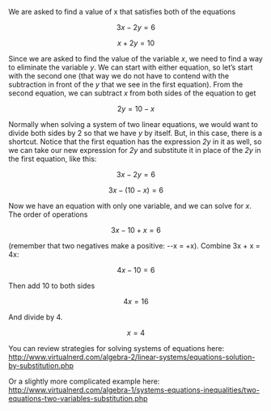 We are asked to find a value of x that satisfies both of
the equations

$$3x - 2y = 6$$

$$x + 2y = 10$$

Since we are asked to find the value of the variable *x*, we need to
find a way to eliminate the variable *y*. We can start with either
equation, so let’s start with the second one (that way we do not have to
contend with the subtraction in front of the *y* that we see in the
first equation). From the second equation, we can subtract *x* from both
sides of the equation to get

$$2y = 10 - x$$

Normally when solving a system of two linear equations, we would want to
divide both sides by 2 so that we have *y* by itself. But, in this case,
there is a shortcut. Notice that the first equation has the expression
*2y* in it as well, so we can take our new expression for *2y* and
substitute it in place of the *2y* in the first equation, like this:

$$3x - 2y = 6$$

$$3x - (10 - x) = 6$$

Now we have an equation with only one variable, and we can solve for
*x*. The order of operations

$$3x - 10 + x = 6$$

(remember that two negatives make a positive: --x = +x). Combine 3x + x
= 4x:

$$4x - 10 = 6$$

Then add 10 to both sides

$$4x = 16$$

And divide by 4.

$$x = 4$$

You can review strategies for solving systems of equations here:
<http://www.virtualnerd.com/algebra-2/linear-systems/equations-solution-by-substitution.php>

Or a slightly more complicated example here:
<http://www.virtualnerd.com/algebra-1/systems-equations-inequalities/two-equations-two-variables-substitution.php>
